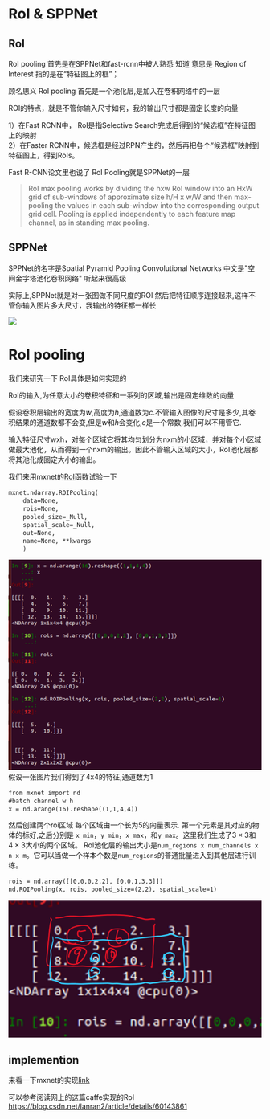 # RoI & SPPNet

## RoI

RoI pooling 首先是在SPPNet和fast-rcnn中被人熟悉 知道
意思是 Region of Interest 指的是在“特征图上的框”；

顾名思义 RoI pooling 首先是一个池化层,是加入在卷积网络中的一层

ROI的特点，就是不管你输入尺寸如何，我的输出尺寸都是固定长度的向量

1）在Fast RCNN中， RoI是指Selective Search完成后得到的“候选框”在特征图上的映射  
2）在Faster RCNN中，候选框是经过RPN产生的，然后再把各个“候选框”映射到特征图上，得到RoIs。

Fast R-CNN论文里也说了 RoI Pooling就是SPPNet的一层
>RoI max pooling works by dividing the hxw RoI window into an HxW grid of sub-windows of approximate size h/H x w/W and then max-pooling the values in each sub-window into the corresponding output grid cell. Pooling is applied independently to each feature map channel, as in standing max pooling.

## SPPNet
SPPNet的名字是Spatial Pyramid Pooling Convolutional Networks 中文是"空间金字塔池化卷积网络" 听起来很高级

实际上,SPPNet就是对一张图做不同尺度的ROI 然后把特征顺序连接起来,这样不管你输入图片多大尺寸，我输出的特征都一样长

![](../img/SPPNet.JPG)

# RoI pooling
我们来研究一下 RoI具体是如何实现的

RoI的输入,为任意大小的卷积特征和一系列的区域,输出是固定维数的向量

假设卷积层输出的宽度为$w$,高度为$h$,通道数为$c$.不管输入图像的尺寸是多少,其卷积结果的通道数都不会变,但是$w$和$h$会变化,$c$是一个常数,我们可以不用管它.

输入特征尺寸wxh，对每个区域它将其均匀划分为nxm的小区域，并对每个小区域做最大池化，从而得到一个nxm的输出。因此不管输入区域的大小，RoI池化层都将其池化成固定大小的输出。

我们来用mxnet的[RoI函数](https://mxnet.incubator.apache.org/api/python/ndarray/ndarray.html?highlight=roi#mxnet.ndarray.ROIPooling)试验一下
```
mxnet.ndarray.ROIPooling(
    data=None, 
    rois=None, 
    pooled_size=_Null, 
    spatial_scale=_Null, 
    out=None, 
    name=None, **kwargs
    )
```
![](../img/RoI.png)
假设一张图片我们得到了4x4的特征,通道数为1
```
from mxnet import nd
#batch channel w h
x = nd.arange(16).reshape((1,1,4,4))

```

然后创建两个roi区域
每个区域由一个长为5的向量表示.
第一个元素是其对应的物体的标好,之后分别是
`x_min`，`y_min`，`x_max`，和`y_max`。这里我们生成了$3\times 3$和$4\times 3$大小的两个区域。
RoI池化层的输出大小是`num_regions x num_channels x n x m`。它可以当做一个样本个数是`num_regions`的普通批量进入到其他层进行训练。
```
rois = nd.array([[0,0,0,2,2], [0,0,1,3,3]])
nd.ROIPooling(x, rois, pooled_size=(2,2), spatial_scale=1)
```
![](../img/RoI1.png)

## implemention

来看一下mxnet的实现[link](https://github.com/apache/incubator-mxnet/blob/2becd7641fbe264b72425fe6b1ded00cea19d3a8/src/operator/roi_pooling.cc)

可以参考阅读网上的这篇caffe实现的RoI https://blog.csdn.net/lanran2/article/details/60143861
